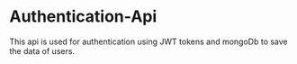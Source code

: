 # Authentication-Api
This api is used for authentication using JWT tokens and mongoDb to save the data of users.
